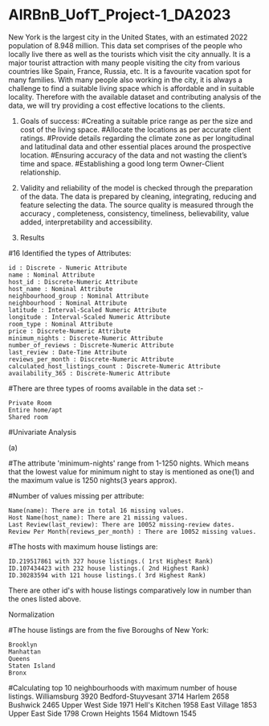 # AIRBnB_UofT_Project-1_DA2023

New York is the largest city in the United States, with an estimated 2022 population of 8.948 million. This data set comprises of the people who locally live there as well as the tourists which visit the city annually. It is a major tourist attraction with many people visiting the city from various countries like Spain, France, Russia, etc. It is a favourite vacation spot for many families. With many people also working in the city, it is always a challenge to find a suitable living space which is affordable and in suitable locality. Therefore with the available dataset and contributing analysis of the data, we will try providing a cost effective locations to the clients.

1. Goals of success:
   #Creating a suitable price range as per the size and cost of the living space.
   #Allocate the locations as per accurate client ratings.
   #Provide details regarding the climate zone as per longitudinal and latitudinal data and other essential places around the prospective location.
   #Ensuring accuracy of the data and not wasting the client’s time and space.
   #Establishing a good long term Owner-Client relationship.

2. Validity and reliability of the model is checked through the preparation of the data. The data is prepared by cleaning, integrating, reducing and feature selecting the data. The source quality is measured through the accuracy , completeness, consistency, timeliness, believability, value added, interpretability and accessibility.

3. Results

#16 Identified the types of Attributes:

    id : Discrete - Numeric Attribute
    name : Nominal Attribute
    host_id : Discrete-Numeric Attribute
    host_name : Nominal Attribute
    neighbourhood_group : Nominal Attribute
    neighbourhood : Nominal Attribute
    latitude : Interval-Scaled Numeric Attribute
    longitude : Interval-Scaled Numeric Attribute
    room_type : Nominal Attribute
    price : Discrete-Numeric Attribute
    minimum_nights : Discrete-Numeric Attribute
    number_of_reviews : Discrete-Numeric Attribute
    last_review : Date-Time Attribute
    reviews_per_month : Discrete-Numeric Attribute
    calculated_host_listings_count : Discrete-Numeric Attribute
    availability_365 : Discrete-Numeric Attribute
    
#There are three types of rooms available in the data set :-

    Private Room
    Entire home/apt
    Shared room

#Univariate Analysis

(a)

#The attribute 'minimum-nights' range from 1-1250 nights. Which means that the lowest value for minimum night to stay is mentioned as one(1) and the maximum value is 1250 nights(3 years approx).


#Number of values missing per attribute:

    Name(name): There are in total 16 missing values.
    Host Name(host_name): There are 21 missing values.
    Last Review(last_review): There are 10052 missing-review dates.
    Review Per Month(reviews_per_month) : There are 10052 missing values.

#The hosts with maximum house listings are:

    ID.219517861 with 327 house listings.( 1rst Highest Rank)
    ID.107434423 with 232 house listings.( 2nd Highest Rank)
    ID.30283594 with 121 house listings.( 3rd Highest Rank)

There are other id's with house listings comparatively low in number than the ones listed above.


Normalization

#The house listings are from the five Boroughs of New York:

    Brooklyn
    Manhattan
    Queens
    Staten Island
    Bronx



#Calculating top 10 neighbourhoods with maximum number of house listings.
Williamsburg          3920
Bedford-Stuyvesant    3714
Harlem                2658
Bushwick              2465
Upper West Side       1971
Hell's Kitchen        1958
East Village          1853
Upper East Side       1798
Crown Heights         1564
Midtown               1545




